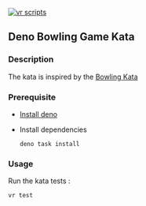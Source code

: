 [![vr scripts](https://badges.velociraptor.run/flat.svg)](https://velociraptor.run)

## Deno Bowling Game Kata

### Description

The kata is inspired by the [Bowling Kata](https://codingdojo.org/kata/Bowling/)

### Prerequisite

- [Install deno](https://docs.deno.com/runtime/manual/getting_started/installation)
- Install dependencies

  ```shell
  deno task install
  ```

### Usage

Run the kata tests :

```shell
vr test
```
